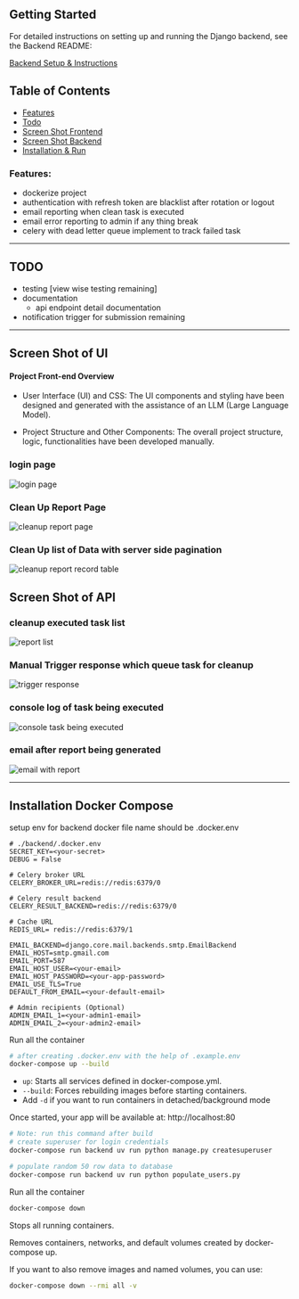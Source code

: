 ## Getting Started

For detailed instructions on setting up and running the Django backend, see the Backend README:

[Backend Setup & Instructions](backend/README.md)

## Table of Contents

- [Features](#features)
- [Todo](#todo)
- [Screen Shot Frontend](#screen-shot-of-ui)
- [Screen Shot Backend](#screen-shot-of-api)
- [Installation & Run](#installation-docker-compose)


### Features:
- dockerize project
- authentication with refresh token are blacklist after rotation or logout
- email reporting when clean task is executed
- email error reporting to admin if any thing break
- celery with dead letter queue implement to track failed task  


---

## TODO

- testing [view wise testing remaining]
- documentation
    - api endpoint detail documentation
- notification trigger for submission remaining 

---

## Screen Shot of UI
#### Project Front-end Overview

- User Interface (UI) and CSS: The UI components and styling have been designed and generated with the assistance of an LLM (Large Language Model).

- Project Structure and Other Components: The overall project structure, logic, functionalities have been developed manually.


### login page
![login page](./screenshot/frontend_login.png)

### Clean Up Report Page
![cleanup report page](./screenshot/report_latest.png)

### Clean Up list of Data with server side pagination
![cleanup report record table](./screenshot/list_previous_run_report.png)

## Screen Shot of API
### cleanup executed task list
![report list](./screenshot/report_list.png)

### Manual Trigger response which queue task for cleanup
![trigger response](./screenshot/trigger_response.png)

### console log of task being executed
![console task being executed](./screenshot/console_for_task_being_executed.png)

### email after report being generated
![email with report](./screenshot/email_report.png)

---

## Installation Docker Compose
setup env for backend docker file name should be .docker.env
```env
# ./backend/.docker.env
SECRET_KEY=<your-secret>
DEBUG = False

# Celery broker URL
CELERY_BROKER_URL=redis://redis:6379/0

# Celery result backend
CELERY_RESULT_BACKEND=redis://redis:6379/0

# Cache URL
REDIS_URL= redis://redis:6379/1

EMAIL_BACKEND=django.core.mail.backends.smtp.EmailBackend
EMAIL_HOST=smtp.gmail.com
EMAIL_PORT=587
EMAIL_HOST_USER=<your-email>
EMAIL_HOST_PASSWORD=<your-app-password>
EMAIL_USE_TLS=True
DEFAULT_FROM_EMAIL=<your-default-email>

# Admin recipients (Optional)
ADMIN_EMAIL_1=<your-admin1-email>
ADMIN_EMAIL_2=<your-admin2-email>
```

Run all the container
```bash
# after creating .docker.env with the help of .example.env
docker-compose up --build
```
- ```up```: Starts all services defined in docker-compose.yml.
- ```--build```: Forces rebuilding images before starting containers.
- Add ```-d``` if you want to run containers in detached/background mode

Once started, your app will be available at:
http://localhost:80

```bash
# Note: run this command after build
# create superuser for login credentials 
docker-compose run backend uv run python manage.py createsuperuser

# populate random 50 row data to database
docker-compose run backend uv run python populate_users.py
```

Run all the container
```bash
docker-compose down
```
Stops all running containers.

Removes containers, networks, and default volumes created by docker-compose up.

If you want to also remove images and named volumes, you can use:
```bash
docker-compose down --rmi all -v
```

